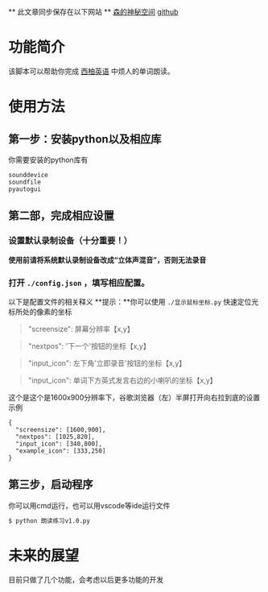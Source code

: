 ** 此文章同步保存在以下网站 ** 
[森的神秘空间](https://yhsome.github.io/2023/08/23/xiyouspeaker)
[github](https://github.com/YHSome/xiyouspeaker/)

# 功能简介
该脚本可以帮助你完成 [西柚英语](https://student.xiyouyingyu.com) 中烦人的单词朗读。
# 使用方法
## 第一步：安装python以及相应库
你需要安装的python库有
```
sounddevice
soundfile
pyautogui
```
## 第二部，完成相应设置
### 设置默认录制设备（十分重要！）
**使用前请将系统默认录制设备改成“立体声混音”，否则无法录音**
### 打开 ``` ./config.json ``` ，填写相应配置。
以下是配置文件的相关释义
**提示：**你可以使用 ``` ./显示鼠标坐标.py ``` 快速定位光标所处的像素的坐标
>"screensize": 屏幕分辨率【x,y】

>"nextpos": '下一个'按钮的坐标【x,y】

>"input_icon": 左下角'立即录音'按钮的坐标【x,y】

>"input_icon": 单词下方英式发言右边的小喇叭的坐标【x,y】

这个是这个是1600x900分辨率下，谷歌浏览器（左）半屏打开向右拉到底的设置示例
```
{
  "screensize": [1600,900],
  "nextpos": [1025,820],
  "input_icon": [340,800],
  "example_icon": [333,250]
}
```

## 第三步，启动程序
你可以用cmd运行，也可以用vscode等ide运行文件
```cmd
$ python 朗读练习v1.0.py
```

# 未来的展望
目前只做了几个功能，会考虑以后更多功能的开发